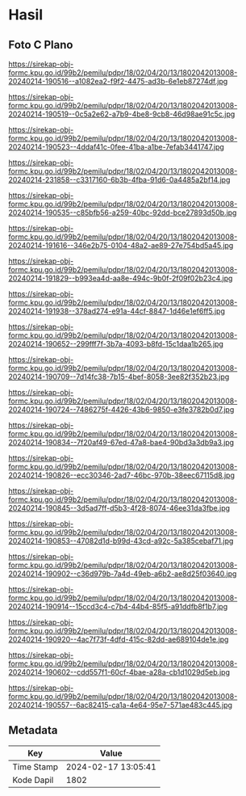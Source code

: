 # Hasil

## Foto C Plano

https://sirekap-obj-formc.kpu.go.id/99b2/pemilu/pdpr/18/02/04/20/13/1802042013008-20240214-190516--a1082ea2-f9f2-4475-ad3b-6e1eb87274df.jpg

https://sirekap-obj-formc.kpu.go.id/99b2/pemilu/pdpr/18/02/04/20/13/1802042013008-20240214-190519--0c5a2e62-a7b9-4be8-9cb8-46d98ae91c5c.jpg

https://sirekap-obj-formc.kpu.go.id/99b2/pemilu/pdpr/18/02/04/20/13/1802042013008-20240214-190523--4ddaf41c-0fee-41ba-a1be-7efab3441747.jpg

https://sirekap-obj-formc.kpu.go.id/99b2/pemilu/pdpr/18/02/04/20/13/1802042013008-20240214-231858--c3317160-6b3b-4fba-91d6-0a4485a2bf14.jpg

https://sirekap-obj-formc.kpu.go.id/99b2/pemilu/pdpr/18/02/04/20/13/1802042013008-20240214-190535--c85bfb56-a259-40bc-92dd-bce27893d50b.jpg

https://sirekap-obj-formc.kpu.go.id/99b2/pemilu/pdpr/18/02/04/20/13/1802042013008-20240214-191616--346e2b75-0104-48a2-ae89-27e754bd5a45.jpg

https://sirekap-obj-formc.kpu.go.id/99b2/pemilu/pdpr/18/02/04/20/13/1802042013008-20240214-191829--b993ea4d-aa8e-494c-9b0f-2f09f02b23c4.jpg

https://sirekap-obj-formc.kpu.go.id/99b2/pemilu/pdpr/18/02/04/20/13/1802042013008-20240214-191938--378ad274-e91a-44cf-8847-1d46e1ef6ff5.jpg

https://sirekap-obj-formc.kpu.go.id/99b2/pemilu/pdpr/18/02/04/20/13/1802042013008-20240214-190652--299fff7f-3b7a-4093-b8fd-15c1daa1b265.jpg

https://sirekap-obj-formc.kpu.go.id/99b2/pemilu/pdpr/18/02/04/20/13/1802042013008-20240214-190709--7d14fc38-7b15-4bef-8058-3ee82f352b23.jpg

https://sirekap-obj-formc.kpu.go.id/99b2/pemilu/pdpr/18/02/04/20/13/1802042013008-20240214-190724--7486275f-4426-43b6-9850-e3fe3782b0d7.jpg

https://sirekap-obj-formc.kpu.go.id/99b2/pemilu/pdpr/18/02/04/20/13/1802042013008-20240214-190834--7f20af49-67ed-47a8-bae4-90bd3a3db9a3.jpg

https://sirekap-obj-formc.kpu.go.id/99b2/pemilu/pdpr/18/02/04/20/13/1802042013008-20240214-190826--ecc30346-2ad7-46bc-970b-38eec67115d8.jpg

https://sirekap-obj-formc.kpu.go.id/99b2/pemilu/pdpr/18/02/04/20/13/1802042013008-20240214-190845--3d5ad7ff-d5b3-4f28-8074-46ee31da3fbe.jpg

https://sirekap-obj-formc.kpu.go.id/99b2/pemilu/pdpr/18/02/04/20/13/1802042013008-20240214-190853--47082d1d-b99d-43cd-a92c-5a385cebaf71.jpg

https://sirekap-obj-formc.kpu.go.id/99b2/pemilu/pdpr/18/02/04/20/13/1802042013008-20240214-190902--c36d979b-7a4d-49eb-a6b2-ae8d25f03640.jpg

https://sirekap-obj-formc.kpu.go.id/99b2/pemilu/pdpr/18/02/04/20/13/1802042013008-20240214-190914--15ccd3c4-c7b4-44b4-85f5-a91ddfb8f1b7.jpg

https://sirekap-obj-formc.kpu.go.id/99b2/pemilu/pdpr/18/02/04/20/13/1802042013008-20240214-190920--4ac7f73f-4dfd-415c-82dd-ae689104de1e.jpg

https://sirekap-obj-formc.kpu.go.id/99b2/pemilu/pdpr/18/02/04/20/13/1802042013008-20240214-190602--cdd557f1-60cf-4bae-a28a-cb1d1029d5eb.jpg

https://sirekap-obj-formc.kpu.go.id/99b2/pemilu/pdpr/18/02/04/20/13/1802042013008-20240214-190557--6ac82415-ca1a-4e64-95e7-571ae483c445.jpg


## Metadata

| Key        | Value               |
| ---------- | ------------------- |
| Time Stamp | 2024-02-17 13:05:41 |
| Kode Dapil | 1802                |



